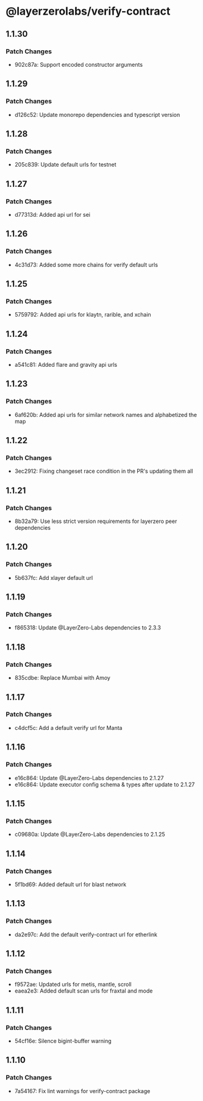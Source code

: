 # @layerzerolabs/verify-contract

## 1.1.30

### Patch Changes

- 902c87a: Support encoded constructor arguments

## 1.1.29

### Patch Changes

- d126c52: Update monorepo dependencies and typescript version

## 1.1.28

### Patch Changes

- 205c839: Update default urls for testnet

## 1.1.27

### Patch Changes

- d77313d: Added api url for sei

## 1.1.26

### Patch Changes

- 4c31d73: Added some more chains for verify default urls

## 1.1.25

### Patch Changes

- 5759792: Added api urls for klaytn, rarible, and xchain

## 1.1.24

### Patch Changes

- a541c81: Added flare and gravity api urls

## 1.1.23

### Patch Changes

- 6af620b: Added api urls for similar network names and alphabetized the map

## 1.1.22

### Patch Changes

- 3ec2912: Fixing changeset race condition in the PR's updating them all

## 1.1.21

### Patch Changes

- 8b32a79: Use less strict version requirements for layerzero peer dependencies

## 1.1.20

### Patch Changes

- 5b637fc: Add xlayer default url

## 1.1.19

### Patch Changes

- f865318: Update @LayerZero-Labs dependencies to 2.3.3

## 1.1.18

### Patch Changes

- 835cdbe: Replace Mumbai with Amoy

## 1.1.17

### Patch Changes

- c4dcf5c: Add a default verify url for Manta

## 1.1.16

### Patch Changes

- e16c864: Update @LayerZero-Labs dependencies to 2.1.27
- e16c864: Update executor config schema & types after update to 2.1.27

## 1.1.15

### Patch Changes

- c09680a: Update @LayerZero-Labs dependencies to 2.1.25

## 1.1.14

### Patch Changes

- 5f1bd69: Added default url for blast network

## 1.1.13

### Patch Changes

- da2e97c: Add the default verify-contract url for etherlink

## 1.1.12

### Patch Changes

- f9572ae: Updated urls for metis, mantle, scroll
- eaea2e3: Added default scan urls for fraxtal and mode

## 1.1.11

### Patch Changes

- 54cf16e: Silence bigint-buffer warning

## 1.1.10

### Patch Changes

- 7a54167: Fix lint warnings for verify-contract package
